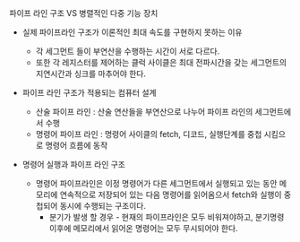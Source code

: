 파이프 라인 구조 VS 병렬적인 다중 기능 장치

- 실제 파이프라인 구조가 이론적인 최대 속도를 구현하지 못하는 이유
  - 각 세그먼트 들이 부연산을 수행하는 시간이 서로 다르다.
  - 또한 각 레지스터를 제어하는 클럭 사이클은 최대 전파시간을 갖는 세그먼트의 지연시간과 싱크를 마추어야 한다.

- 파이프 라인 구조가 적용되는 컴퓨터 설계
  - 산술 파이프 라인 : 산술 연산들을 부연산으로 나누어 파이프 라인의 세그먼트에서 수행
  - 명령어 파이프 라인 : 명령어 사이클의 fetch, 디코드, 실행단계를 중첩 시킴으로 명령어 흐름에 동작

- 명령어 실행과 파이프 라인 구조
  - 명령어 파이프라인은 이정 명령어가 다른 세그먼트에서 실행되고 있는 동안 메모리에 연속적으로 저장되어 있는 다음 명령어를 읽어옴으서 fetch와 실행이 중첩되어 동시에 수행되는 구조이다.
    - 분기가 발생 할 경우 - 현재의 파이프라인은 모두 비워져야하고, 분기명령 이후에 메모리에서 읽어온 명령어는 모두 무시되어야 한다.